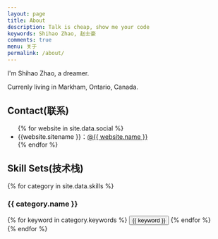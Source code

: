 ```yaml
---
layout: page
title: About
description: Talk is cheap, show me your code
keywords: Shihao Zhao, 赵士豪
comments: true
menu: 关于
permalink: /about/
---
```


I'm Shihao Zhao, a dreamer.

Currenly living in Markham, Ontario, Canada.

## Contact(联系)

<ul>
{% for website in site.data.social %}
<li>{{website.sitename }}：<a href="{{ website.url }}" target="_blank">@{{ website.name }}</a></li>
{% endfor %}
</ul>


## Skill Sets(技术栈)

{% for category in site.data.skills %}
### {{ category.name }}
<div class="btn-inline">
{% for keyword in category.keywords %}
<button class="btn btn-outline" type="button">{{ keyword }}</button>
{% endfor %}
</div>
{% endfor %}
